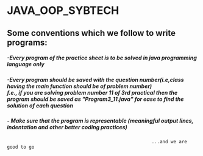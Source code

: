 # JAVA_OOP_SYBTECH
<h2>Some conventions which we follow to write programs:</h2>
<h5>-Every program of the practice sheet is to be solved in java programming language only</h5>
<h5>-Every program should be saved with the question number(i.e,class having the main function should be of problem number)</br> f.e., if you are solving problem number 11 of 3rd practical then the program should be saved as "Program3_11.java" for ease to find the solution of each question</h5>
<h5>- Make sure that the program is representable (meaningful output lines, indentation and other better coding practices)</h5>


                                                         ...and we are good to go

